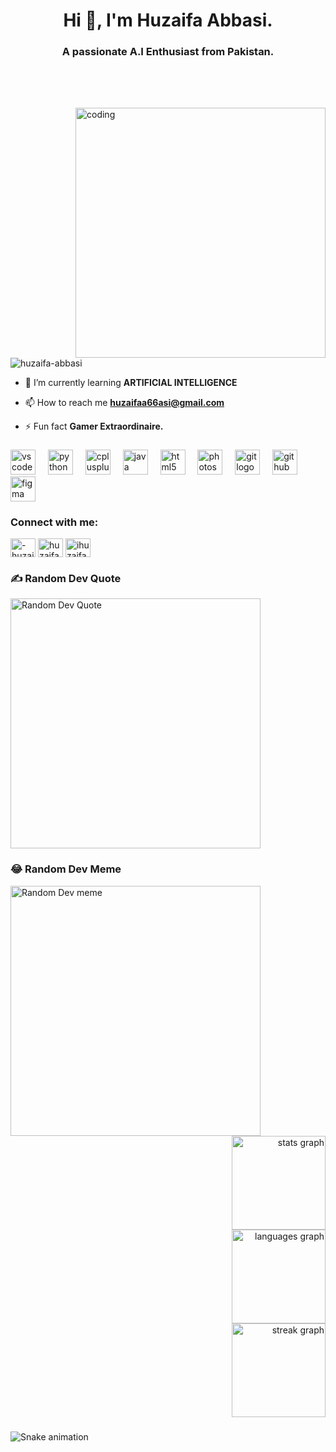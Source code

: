 <h1 align="center">Hi 👋, I'm Huzaifa Abbasi.</h1>
<h3 align="center">A passionate A.I Enthusiast from Pakistan.</h3>

###

<br clear="both">

###

<br clear="both">

<img align="right" alt="coding" width="400" src="https://user-images.githubusercontent.com/55389276/140866485-8fb1c876-9a8f-4d6a-98dc-08c4981eaf70.gif">

<p align="left"> <img src="https://komarev.com/ghpvc/?username=huzaifa-abbasi&label=Profile%20views&color=0e75b6&style=flat" alt="huzaifa-abbasi" /> </p>

- 📝 I’m currently learning **ARTIFICIAL INTELLIGENCE**

- 📫 How to reach me **huzaifaa66asi@gmail.com**

- ⚡ Fun fact **Gamer Extraordinaire.**
###

<div align="left">
  <img src="https://cdn.jsdelivr.net/gh/devicons/devicon/icons/vscode/vscode-original.svg" height="40" alt="vscode logo"  />
  <img width="12" />
  <img src="https://cdn.jsdelivr.net/gh/devicons/devicon/icons/python/python-original.svg" height="40" alt="python logo"  />
  <img width="12" />
  <img src="https://cdn.jsdelivr.net/gh/devicons/devicon/icons/cplusplus/cplusplus-original.svg" height="40" alt="cplusplus logo"  />
  <img width="12" />
  <img src="https://cdn.jsdelivr.net/gh/devicons/devicon/icons/java/java-original.svg" height="40" alt="java logo"  />
  <img width="12" />
  <img src="https://cdn.jsdelivr.net/gh/devicons/devicon/icons/html5/html5-original.svg" height="40" alt="html5 logo"  />
  <img width="12" />
  <img src="https://cdn.jsdelivr.net/gh/devicons/devicon/icons/photoshop/photoshop-plain.svg" height="40" alt="photoshop logo"  />
  <img width="12" />
  <img src="https://cdn.jsdelivr.net/gh/devicons/devicon/icons/git/git-original.svg" height="40" alt="git logo"  />
  <img width="12" />
  <img src="https://cdn.jsdelivr.net/gh/devicons/devicon/icons/github/github-original.svg" height="40" alt="github logo"  />
  <img width="12" />
  <img src="https://cdn.jsdelivr.net/gh/devicons/devicon/icons/figma/figma-original.svg" height="40" alt="figma logo"  />
</div>

###
<h3 align="left">Connect with me:</h3>
<p align="left">
<a href="https://linkedin.com/in/-huzaifa-abbasi" target="blank"><img align="center" src="https://raw.githubusercontent.com/rahuldkjain/github-profile-readme-generator/master/src/images/icons/Social/linked-in-alt.svg" alt="-huzaifa-abbasi" height="30" width="40" /></a>
<a href="https://www.facebook.com/profile.php?id=100009846155538" target="blank"><img align="center" src="https://raw.githubusercontent.com/rahuldkjain/github-profile-readme-generator/master/src/images/icons/Social/facebook.svg" alt="huzaifa abbasi" height="30" width="40" /></a>
<a href="https://instagram.com/ihuzaifaabbasi" target="blank"><img align="center" src="https://raw.githubusercontent.com/rahuldkjain/github-profile-readme-generator/master/src/images/icons/Social/instagram.svg" alt="ihuzaifaabbasi" height="30" width="40" /></a>
</p>

### ✍️ Random Dev Quote
  <img  alt="Random Dev Quote" width = "400" src="https://quotes-github-readme.vercel.app/api?type=horizontal&theme=radical"  />
  
### 😂 Random Dev Meme
  <img align="left" alt="Random Dev meme" src='https://randommeme-five.vercel.app/' width="400" />

<br clear="both">

<div align="right">
  <img src="https://github-readme-stats.vercel.app/api?username=huzaifa-abbasi&hide_title=false&hide_rank=false&show_icons=true&include_all_commits=true&count_private=true&disable_animations=false&theme=dracula&locale=en&hide_border=false&order=1" height="150" alt="stats graph" /> <br>
  <img src="https://github-readme-stats.vercel.app/api/top-langs?username=huzaifa-abbasi&locale=en&hide_title=false&layout=compact&card_width=320&langs_count=5&theme=dracula&hide_border=false&order=2" height="150" alt="languages graph" /> <br>
  <img src="https://streak-stats.demolab.com?user=huzaifa-abbasi&locale=en&mode=daily&theme=dracula&hide_border=false&border_radius=5&order=3" height="150" alt="streak graph"  />
</div>

###

<img align="center" src="https://profile-readme-generator.com/assets/snake.svg" alt="Snake animation" />

